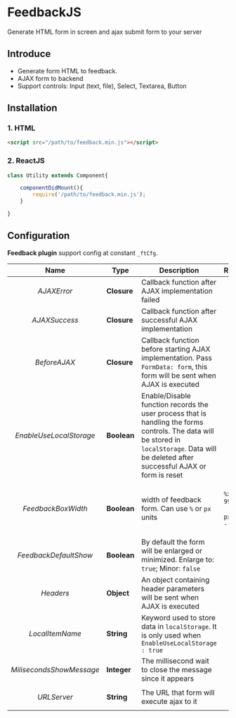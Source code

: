 # FeedbackJS

Generate HTML form in screen and ajax submit form to your server

## Introduce

- Generate form HTML to feedback.
- AJAX form to backend
- Support controls: Input (text, file), Select, Textarea, Button

## Installation

### 1. HTML

```html
<script src="/path/to/feedback.min.js"></script>
```

### 2. ReactJS

```js
class Utility extends Component{

    componentDidMount(){
        require('/path/to/feedback.min.js');
    }

}
```
## Configuration

**Feedback plugin** support config at constant `_ftCfg`.

| Name | Type | Description | Range | Default|
|------|------|-------------|-------|--------|
| <p align="center">*AJAXError*</p> | **Closure** | Callback function after AJAX implementation failed |  | |
| <p align="center">*AJAXSuccess*</p> | **Closure** | Callback function after successful AJAX implementation | | |
| <p align="center">*BeforeAJAX*</p> | **Closure** | Callback function before starting AJAX implementation. Pass `FormData: form`, this form will be sent when AJAX is executed  | | |
| <p align="center">*EnableUseLocalStorage*</p> | **Boolean** | Enable/Disable function records the user process that is handling the forms controls. The data will be stored in `localStorage`. Data will be deleted after successful AJAX or form is reset | | <p align="center">`true`</p> |
| <p align="center">*FeedbackBoxWidth*</p> | **Boolean** | width of feedback form. Can use `%` or `px` units | <p>`%`: `1 - 99`</p><p>`px`: `1 - 999`</p> | <p align="center">`300px`</p> |
| <p align="center">*FeedbackDefaultShow*</p> | **Boolean** | By default the form will be enlarged or minimized. Enlarge to: `true`; Minor: `false` | | <p align="center">`false`</p> |
| <p align="center">*Headers*</p> | **Object** | An object containing header parameters will be sent when AJAX is executed  | | |
| <p align="center">*LocalItemName*</p> | **String** | Keyword used to store data in `localStorage`. It is only used when `EnableUseLocalStorage : true` | | <p align="center">`FTFB_Feedback_FormData`</p> |
| <p align="center">*MilisecondsShowMessage*</p> | **Integer** | The millisecond wait to close the message since it appears | | <p align="center">`2000`</p> |
| <p align="center">*URLServer*</p> | **String** | The URL that form will execute ajax to it | | |

